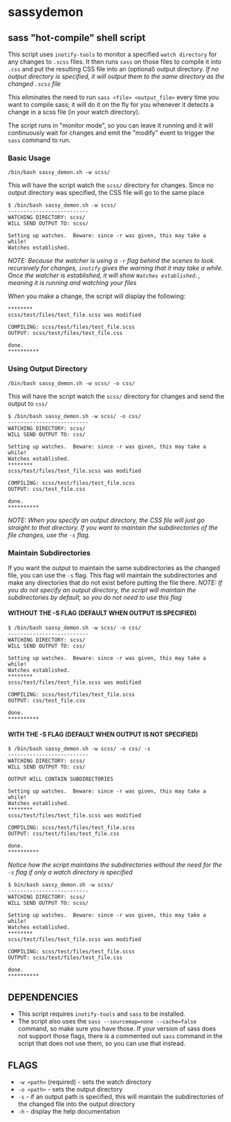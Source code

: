 # sassydemon
## sass "hot-compile" shell script
This script uses `inotify-tools` to monitor a specified `watch directory` for any changes to `.scss` files. It then runs `sass` on those files to compile it into `.css` and put the resulting CSS file into an (optional) output directory. _If no output directory is specified, it will output them to the same directory as the changed `.scss` file_

This eliminates the need to run `sass <file> <output_file>` every time you want to compile sass; it will do it on the fly for you whenever it detects a change in a scss file (in your watch directory). 

The script runs in "monitor mode", so you can leave it running and it will continuously wait for changes and emit the "modify" event to trigger the `sass` command to run.


### Basic Usage
`/bin/bash sassy_demon.sh -w scss/`

This will have the script watch the `scss/` directory for changes. Since no output directory was specified, the CSS file will go to the same place
```
$ /bin/bash sassy_demon.sh -w scss/
--------------------------
WATCHING DIRECTORY: scss/
WILL SEND OUTPUT TO: scss/

Setting up watches.  Beware: since -r was given, this may take a while!
Watches established.
```
_NOTE: Because the watcher is using a `-r` flag behind the scenes to look recursively for changes, `inotify` gives the warning that it may take a while. Once the watcher is established, it will show `Watches established.`, meaning it is running and watching your files_

When you make a change, the script will display the following:
```
********
scss/test/files/test_file.scss was modified

COMPILING: scss/test/files/test_file.scss
OUTPUT: scss/test/files/test_file.css

done.
**********
```

### Using Output Directory
`/bin/bash sassy_demon.sh -w scss/ -o css/`

This will have the script watch the `scss/` directory for changes and send the output to `css/`
```
$ /bin/bash sassy_demon.sh -w scss/ -o css/
--------------------------
WATCHING DIRECTORY: scss/
WILL SEND OUTPUT TO: css/

Setting up watches.  Beware: since -r was given, this may take a while!
Watches established.
********
scss/test/files/test_file.scss was modified

COMPILING: scss/test/files/test_file.scss
OUTPUT: css/test_file.css

done.
**********
```
_NOTE: When you specify an output directory, the CSS file will just go straight to that directory. If you want to maintain the subdirectories of the file changes, use the `-s` flag._

### Maintain Subdirectories
If you want the output to maintain the same subdirectories as the changed file, you can use the `-s` flag. This flag will maintain the subdirectories and make any directories that do not exist before putting the file there. _NOTE: If you do not specify an output directory, the script will maintain the subdirectories by default, so you do not need to use this flag_

#### WITHOUT THE -S FLAG (DEFAULT WHEN OUTPUT IS SPECIFIED)
```
$ /bin/bash sassy_demon.sh -w scss/ -o css/
--------------------------
WATCHING DIRECTORY: scss/
WILL SEND OUTPUT TO: css/

Setting up watches.  Beware: since -r was given, this may take a while!
Watches established.
********
scss/test/files/test_file.scss was modified

COMPILING: scss/test/files/test_file.scss
OUTPUT: css/test_file.css

done.
**********
```
#### WITH THE -S FLAG (DEFAULT WHEN OUTPUT IS NOT SPECIFIED)
```
$ /bin/bash sassy_demon.sh -w scss/ -o css/ -s
--------------------------
WATCHING DIRECTORY: scss/
WILL SEND OUTPUT TO: css/

OUTPUT WILL CONTAIN SUBDIRECTORIES

Setting up watches.  Beware: since -r was given, this may take a while!
Watches established.
********
scss/test/files/test_file.scss was modified

COMPILING: scss/test/files/test_file.scss
OUTPUT: css/test/files/test_file.css

done.
**********
```

_Notice how the script maintains the subdirectories without the need for the `-s` flag if only a watch directory is specified_
```
$ bin/bash sassy_demon.sh -w scss/
--------------------------
WATCHING DIRECTORY: scss/
WILL SEND OUTPUT TO: scss/

Setting up watches.  Beware: since -r was given, this may take a while!
Watches established.
********
scss/test/files/test_file.scss was modified

COMPILING: scss/test/files/test_file.scss
OUTPUT: scss/test/files/test_file.css

done.
**********
```

## DEPENDENCIES
- This script requires `inotify-tools` and `sass` to be installed.
- The script also uses the `sass --sourcemap=none --cache=false` command, so make sure you have those. If your version of sass does not support those flags, there is a commented out `sass` command in the script that does not use them, so you can use that instead.

## FLAGS
- `-w <path>` (required) - sets the watch directory
- `-o <path>` - sets the output directory
- `-s` - if an output path is specified, this will maintain the subdirectories of the changed file into the output directory
- `-h` - display the help documentation
